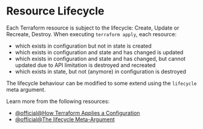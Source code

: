 # Resource Lifecycle

Each Terraform resource is subject to the lifecycle: Create, Update or Recreate, Destroy. When executing `terraform apply`, each resource:
* which exists in configuration but not in state is created
* which exists in configuration and state and has changed is updated
* which exists in configuration and state and has changed, but cannot updated due to API limitation is destroyed and recreated
* which exists in state, but not (anymore) in configuration is destroyed

The lifecycle behaviour can be modified to some extend using the `lifecycle` meta argument.

Learn more from the following resources:

- [@official@How Terraform Applies a Configuration](https://developer.hashicorp.com/terraform/language/resources/behavior#how-terraform-applies-a-configuration)
- [@official@The lifecycle Meta-Argument](https://developer.hashicorp.com/terraform/language/meta-arguments/lifecycle)